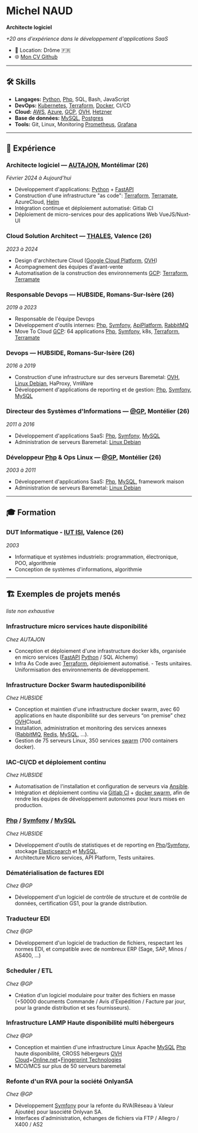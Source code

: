 # Michel NAUD

**Architecte logiciel**

*+20 ans d'expérience dans le développement d'applications SaaS*

- 📍 Location: Drôme 🇫🇷 
- 🌐 [Mon CV Github](https://github.com/mitch10593/cv)

---

## 🛠 Skills

- **Langages:** [Python](https://www.python.org/), [Php](https://www.php.net/), SQL, Bash, JavaScript
- **DevOps:** [Kubernetes](https://kubernetes.io/), [Terraform](https://www.terraform.io/), [Docker](https://www.docker.com/), CI/CD
- **Cloud:** [AWS](https://aws.amazon.com/), [Azure](https://azure.microsoft.com/), [GCP](https://cloud.google.com/), [OVH](https://www.ovhcloud.com/), [Hetzner](https://www.hetzner.com/)
- **Base de données:** [MySQL](https://www.mysql.com/), [Postgres](https://www.postgresql.org/)
- **Tools:** Git, Linux, Monitoring [Prometheus](https://prometheus.io/), [Grafana](https://grafana.com/)

---

## 💼 Expérience

### **Architecte logiciel** — [AUTAJON](https://autajon.com/), Montélimar (26)
*Février 2024 à Aujourd'hui*
- Développement d'applications: [Python](https://www.python.org/) + [FastAPI](https://fastapi.tiangolo.com/)
- Construction d'une infrastructure "as code": [Terraform](https://www.terraform.io/), [Terramate](https://terramate.io/), AzureCloud, [Helm](https://helm.sh/)
- Intégration continue et déploiement automatisé: Gitlab CI
- Déploiement de micro-services pour des applications Web VueJS/Nuxt-UI

### **Cloud Solution Architect** — [THALES](https://www.thalesgroup.com/), Valence (26)
*2023 à 2024*
- Design d'architecture Cloud ([Google Cloud Platform](https://cloud.google.com/), [OVH](https://www.ovhcloud.com/))
- Acompagnement des équipes d'avant-vente
- Automatisation de la construction des environnements [GCP](https://cloud.google.com/): [Terraform](https://www.terraform.io/), [Terramate](https://terramate.io/)

### **Responsable Devops** — HUBSIDE, Romans-Sur-Isère (26)
*2019 à 2023*
- Responsable de l'équipe Devops
- Développement d'outils internes: [Php](https://www.php.net/), [Symfony](https://symfony.com/), [ApiPlatform](https://api-platform.com/), [RabbitMQ](https://www.rabbitmq.com/)
- Move To Cloud [GCP](https://cloud.google.com/): 64 applications [Php](https://www.php.net/), [Symfony](https://symfony.com/), k8s, [Terraform](https://www.terraform.io/), [Terramate](https://terramate.io/)

### **Devops** — HUBSIDE, Romans-Sur-Isère (26)
*2016 à 2019*
- Construction d'une infrastructure sur des serveurs Baremetal: [OVH](https://www.ovhcloud.com/), [Linux Debian](https://www.debian.org/), HaProxy, VmWare
- Développement d'applications de reporting et de gestion: [Php](https://www.php.net/), [Symfony](https://symfony.com/), [MySQL](https://www.mysql.com/)

### **Directeur des Systèmes d'Informations** — [@GP](https://www.atgp.net/), Montélier (26)
*2011 à 2016*
- Développement d'applications SaaS: [Php](https://www.php.net/), [Symfony](https://symfony.com/), [MySQL](https://www.mysql.com/)
- Administration de serveurs Baremetal: [Linux Debian](https://www.debian.org/)

### **Développeur [Php](https://www.php.net/) & Ops Linux** — [@GP](https://www.atgp.net/), Montélier (26)
*2003 à 2011*
- Développement d'applications SaaS: [Php](https://www.php.net/), [MySQL](https://www.mysql.com/), framework maison
- Administration de serveurs Baremetal: [Linux Debian](https://www.debian.org/)

---

## 🎓 Formation

 ### **DUT Informatique** -  [IUT ISI](https://www.iut-valence.fr/), Valence (26)
 *2003*

 - Informatique et systèmes industriels: programmation, électronique, POO, algorithmie
 - Conception de systèmes d'informations, algorithmie
 
---

## 🏗 Exemples de projets menés
*liste non exhaustive*

### Infrastructure micro services haute disponibilité
*Chez AUTAJON*

- Conception et déploiement d'une infrastructure docker k8s, organisée en micro services ([FastAPI](https://fastapi.tiangolo.com/) [Python](https://www.python.org/) / SQL
 Alchemy)
- Infra As Code avec [Terraform](https://www.terraform.io/), déploiement automatisé. - Tests unitaires. Uniformisation des environnements de développement.
 
### Infrastructure Docker Swarm hautedisponibilité
*Chez HUBSIDE*
- Conception et maintien d'une infrastructure docker swarm, avec 60 applications en haute disponibilité sur des
serveurs “on premise” chez [OVH](https://www.ovhcloud.com/)Cloud.
- Installation, administration et monitoring des services annexes ([RabbitMQ](https://www.rabbitmq.com/), [Redis](https://redis.io/), [MySQL](https://www.mysql.com/), ...).
- Gestion de 75 serveurs Linux, 350 services [swarm](https://docs.docker.com/engine/swarm/) (700 containers docker).

### IAC-CI/CD et déploiement continu
*Chez HUBSIDE*
- Automatisation de l'installation et configuration de serveurs via [Ansible](https://docs.ansible.com/ansible/latest/getting_started/index.html).
- Intégration et déploiement continu via [Gitlab CI](https://docs.gitlab.com/ci/) + [docker swarm](https://docs.docker.com/engine/swarm/), afin de rendre les équipes de développement autonomes pour leurs mises en production.

### [Php](https://www.php.net/) / [Symfony](https://symfony.com/) / [MySQL](https://www.mysql.com/)
*Chez HUBSIDE*
- Développement d'outils de statistiques et de reporting en [Php](https://www.php.net/)/[Symfony](https://symfony.com/), stockage [Elasticsearch](https://www.elastic.co/fr/elasticsearch) et [MySQL](https://www.mysql.com/).
- Architecture Micro services, API Platform, Tests unitaires.

### Dématérialisation de factures EDI
*Chez @GP*
- Développement d'un logiciel de contrôle de structure et de contrôle de données, certification GS1, pour la grande
 distribution.

### Traducteur EDI
*Chez @GP*
- Développement d'un logiciel de traduction de fichiers, respectant les normes EDI, et compatible avec de nombreux
 ERP (Sage, SAP, Minos / AS400, ...)

### Scheduler / ETL
*Chez @GP*
- Création d'un logiciel modulaire pour traiter des fichiers en masse (+50000 documents Commande / Avis
d'Expédition / Facture par jour, pour la grande distribution et ses fournisseurs).

### Infrastructure LAMP Haute disponibilité multi hébergeurs
*Chez @GP*
- Conception et maintien d'une infrastructure Linux Apache [MySQL](https://www.mysql.com/) [Php](https://www.php.net/) haute disponibilité, CROSS hébergeurs
[OVH Cloud](https://www.ovhcloud.com/)+[Online.net](https://www.scaleway.com/)+[Fingerprint Technologies](https://www.adista.fr/)
- MCO/MCS sur plus de 50 serveurs baremetal

### Refonte d'un RVA pour la société OnlyanSA
*Chez @GP*
- Développement [Symfony](https://symfony.com/) pour la refonte du RVA(Réseau à Valeur Ajoutée) pour lasociété Onlyvan SA.
- Interfaces d'administration, échanges de fichiers via FTP / Allegro / X400 / AS2
